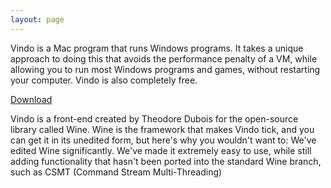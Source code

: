 ```yaml
---
layout: page
---
```


Vindo is a Mac program that runs Windows programs. It takes a unique approach to doing this that avoids the performance penalty of a VM, while allowing you to run most Windows programs and games, without restarting your computer. Vindo is also completely free.

<a class="download-button" href="http://bit.ly/vindo-0_9">Download</a>




Vindo is a front-end created by Theodore Dubois for the open-source library called Wine. Wine is the framework that makes Vindo tick, and you can get it in its unedited form, but here's why you wouldn't want to: We've edited Wine significantly. We've made it extremely easy to use, while still adding functionality that hasn't been ported into the standard Wine branch, such as CSMT (Command Stream Multi-Threading)
